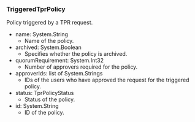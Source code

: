 ### TriggeredTprPolicy
Policy triggered by a TPR request.

- name: System.String
  - Name of the policy.
- archived: System.Boolean
  - Specifies whether the policy is archived.
- quorumRequirement: System.Int32
  - Number of approvers required for the policy.
- approverIds: list of System.Strings
  - IDs of the users who have approved the request for the triggered policy.
- status: TprPolicyStatus
  - Status of the policy.
- id: System.String
  - ID of the policy.
